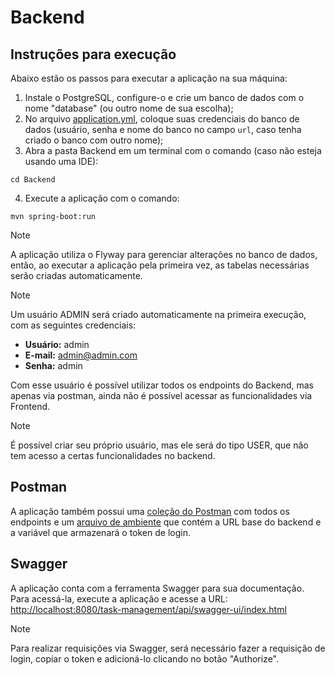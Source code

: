 # Backend

## Instruções para execução

Abaixo estão os passos para executar a aplicação na sua máquina:

1. Instale o PostgreSQL, configure-o e crie um banco de dados com o nome "database" (ou outro nome de sua escolha);
2. No arquivo [application.yml](src/main/resources/application.yml), coloque suas credenciais do banco de dados (usuário, senha e nome do banco no campo `url`, caso tenha criado o banco com outro nome);
3. Abra a pasta Backend em um terminal com o comando (caso não esteja usando uma IDE):
```
cd Backend
```
4. Execute a aplicação com o comando:
```
mvn spring-boot:run
```

> [!NOTE]  
> A aplicação utiliza o Flyway para gerenciar alterações no banco de dados, então, ao executar a aplicação pela primeira vez, as tabelas necessárias serão criadas automaticamente.

> [!NOTE]  
> Um usuário ADMIN será criado automaticamente na primeira execução, com as seguintes credenciais:
> - **Usuário:** admin
> - **E-mail:** admin@admin.com
> - **Senha:** admin
> 
> Com esse usuário é possível utilizar todos os endpoints do Backend, mas apenas via postman, ainda não é possível acessar as funcionalidades via Frontend.

> [!NOTE]  
> É possível criar seu próprio usuário, mas ele será do tipo USER, que não tem acesso a certas funcionalidades no backend.

## Postman

A aplicação também possui uma [coleção do Postman](Task_Management_Collection.postman_collection.json) com todos os endpoints e um [arquivo de ambiente](task-management.postman_environment.json) que contém a URL base do backend e a variável que armazenará o token de login.

## Swagger

A aplicação conta com a ferramenta Swagger para sua documentação. Para acessá-la, execute a aplicação e acesse a URL:  
[http://localhost:8080/task-management/api/swagger-ui/index.html](http://localhost:8080/task-management/api/swagger-ui/index.html)

> [!NOTE]  
> Para realizar requisições via Swagger, será necessário fazer a requisição de login, copiar o token e adicioná-lo clicando no botão "Authorize".
